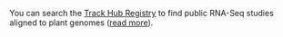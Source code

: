 <!--
<a href="https://trackhubregistry.org/"><img alt="The Track Hub Registry" src="/img/thr-02.png" style="float:right; height:40px; margin-left:5px; margin-right:5px; width:40px" title="The Track Hub Registry" /></a>
-->
You can search the [Track Hub Registry](https://trackhubregistry.org) to find public RNA-Seq studies aligned to plant genomes ([read more](https://www.ebi.ac.uk/fg/rnaseq/api/index.html#PerformingRNA-seqAnalysis)).

